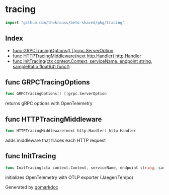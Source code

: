 <!-- Code generated by gomarkdoc. DO NOT EDIT -->

# tracing

```go
import "github.com/thekrauss/beto-shared/pkg/tracing"
```

## Index

- [func GRPCTracingOptions\(\) \[\]grpc.ServerOption](<#GRPCTracingOptions>)
- [func HTTPTracingMiddleware\(next http.Handler\) http.Handler](<#HTTPTracingMiddleware>)
- [func InitTracing\(ctx context.Context, serviceName, endpoint string, sampleRatio float64\) func\(\)](<#InitTracing>)


<a name="GRPCTracingOptions"></a>
## func GRPCTracingOptions

```go
func GRPCTracingOptions() []grpc.ServerOption
```

returns gRPC options with OpenTelemetry

<a name="HTTPTracingMiddleware"></a>
## func HTTPTracingMiddleware

```go
func HTTPTracingMiddleware(next http.Handler) http.Handler
```

adds middleware that traces each HTTP request

<a name="InitTracing"></a>
## func InitTracing

```go
func InitTracing(ctx context.Context, serviceName, endpoint string, sampleRatio float64) func()
```

initializes OpenTelemetry with OTLP exporter \(Jaeger/Tempo\)

Generated by [gomarkdoc](<https://github.com/princjef/gomarkdoc>)

